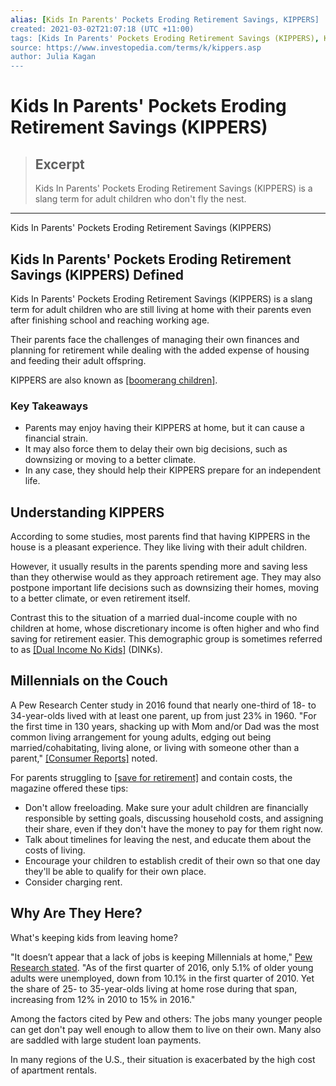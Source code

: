 ```yaml
---
alias: [Kids In Parents' Pockets Eroding Retirement Savings, KIPPERS]
created: 2021-03-02T21:07:18 (UTC +11:00)
tags: [Kids In Parents' Pockets Eroding Retirement Savings (KIPPERS), Kids In Parents' Pockets Eroding Retirement Savings (KIPPERS)]
source: https://www.investopedia.com/terms/k/kippers.asp
author: Julia Kagan
---
```


# Kids In Parents' Pockets Eroding Retirement Savings (KIPPERS)

> ## Excerpt
> Kids In Parents' Pockets Eroding Retirement Savings (KIPPERS) is a slang term for adult children who don't fly the nest.

---

Kids In Parents' Pockets Eroding Retirement Savings (KIPPERS)
## Kids In Parents' Pockets Eroding Retirement Savings (KIPPERS) Defined

Kids In Parents' Pockets Eroding Retirement Savings (KIPPERS) is a slang term for adult children who are still living at home with their parents even after finishing school and reaching working age.

Their parents face the challenges of managing their own finances and planning for retirement while dealing with the added expense of housing and feeding their adult offspring.

KIPPERS are also known as [[boomerang children]](https://www.investopedia.com/terms/b/boomerangs.asp).

### Key Takeaways

-   Parents may enjoy having their KIPPERS at home, but it can cause a financial strain.
-   It may also force them to delay their own big decisions, such as downsizing or moving to a better climate.
-   In any case, they should help their KIPPERS prepare for an independent life.

## Understanding KIPPERS

According to some studies, most parents find that having KIPPERS in the house is a pleasant experience. They like living with their adult children.

However, it usually results in the parents spending more and saving less than they otherwise would as they approach retirement age. They may also postpone important life decisions such as downsizing their homes, moving to a better climate, or even retirement itself.

Contrast this to the situation of a married dual-income couple with no children at home, whose discretionary income is often higher and who find saving for retirement easier. This demographic group is sometimes referred to as [[Dual Income No Kids]](https://www.investopedia.com/terms/d/dinks.asp) (DINKs).

## Millennials on the Couch

A Pew Research Center study in 2016 found that nearly one-third of 18- to 34-year-olds lived with at least one parent, up from just 23% in 1960. "For the first time in 130 years, shacking up with Mom and/or Dad was the most common living arrangement for young adults, edging out being married/cohabitating, living alone, or living with someone other than a parent," [[Consumer Reports]](https://www.investopedia.com/terms/c/consumer-reports.asp) noted.

For parents struggling to [[save for retirement]](https://www.investopedia.com/terms/r/retirement-planning.asp) and contain costs, the magazine offered these tips:

-   Don't allow freeloading. Make sure your adult children are financially responsible by setting goals, discussing household costs, and assigning their share, even if they don't have the money to pay for them right now.
-   Talk about timelines for leaving the nest, and educate them about the costs of living.
-   Encourage your children to establish credit of their own so that one day they'll be able to qualify for their own place.
-   Consider charging rent.

## Why Are They Here?

What's keeping kids from leaving home?

"It doesn’t appear that a lack of jobs is keeping Millennials at home," [Pew Research stated](http://www.pewresearch.org/fact-tank/2017/05/05/its-becoming-more-common-for-young-adults-to-live-at-home-and-for-longer-stretches/). "As of the first quarter of 2016, only 5.1% of older young adults were unemployed, down from 10.1% in the first quarter of 2010. Yet the share of 25- to 35-year-olds living at home rose during that span, increasing from 12% in 2010 to 15% in 2016."

Among the factors cited by Pew and others: The jobs many younger people can get don't pay well enough to allow them to live on their own. Many also are saddled with large student loan payments.

In many regions of the U.S., their situation is exacerbated by the high cost of apartment rentals.
